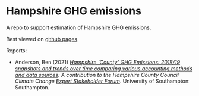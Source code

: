 # Hampshire GHG emissions
A repo to support estimation of Hampshire GHG emissions.

Best viewed on [github pages](https://hcc-ccecf-datagroup.github.io/hampshire-ghg-emissions/).

Reports:

  * Anderson, Ben (2021) _[Hampshire 'County' GHG Emissions: 2018/19 snapshots and trends over time comparing various accounting methods and data sources](https://hcc-ccecf-datagroup.github.io/hampshire-ghg-emissions/rmd/Hampshire_County_GHG_Emissions_v1.0.html): A contribution to the Hampshire County Council Climate Change [Expert Stakeholder Forum](https://www.hants.gov.uk/landplanningandenvironment/environment/climatechange/whoweworkwith/climatechangeforumevent)_. University of Southampton: Southampton.
